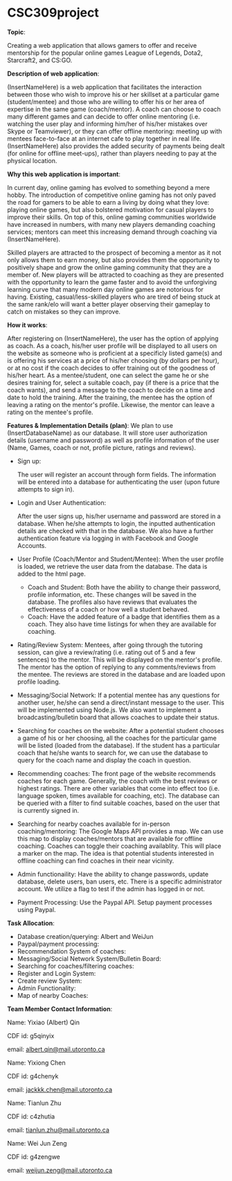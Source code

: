 # CSC309project

**Topic**:

Creating a web application that allows gamers to offer and receive mentorship for the popular online games League of Legends, Dota2, Starcraft2, and CS:GO.


**Description of web application**:

(InsertNameHere) is a web application that facilitates the interaction between those who wish to improve his or her skillset at a particular game (student/mentee) and those who are willing to offer his or her area of expertise in the same game (coach/mentor). A coach can choose to coach many different games and can decide to offer online mentoring (i.e. watching the user play and informing him/her of his/her mistakes over Skype or Teamviewer), or they can offer offline mentoring: meeting up with mentees face-to-face at an internet cafe to play together in real life. (InsertNameHere) also provides the added security of payments being dealt (for online for offline meet-ups), rather than players needing to pay at the physical location. 


**Why this web application is important**:

In current day, online gaming has evolved to something beyond a mere hobby. The introduction of competitive online gaming has not only paved the road for gamers to be able to earn a living by doing what they love: playing online games, but also bolstered motivation for casual players to improve their skills. On top of this, online gaming communities worldwide have increased in numbers, with many new players demanding coaching services; mentors can meet this increasing demand through coaching via (InsertNameHere).

Skilled players are attracted to the prospect of becoming a mentor as it not only allows them to earn money, but also provides them the opportunity to positively shape and grow the online gaming community that they are a member of. New players will be attracted to coaching as they are presented with the opportunity to learn the game faster and to avoid the unforgiving learning curve that many modern day online games are notorious for having. Existing, casual/less-skilled players who are tired of being stuck at the same rank/elo will want a better player observing their gameplay to catch on mistakes so they can improve.  


**How it works**:

After registering on (InsertNameHere), the user has the option of applying as coach. As a coach, his/her user profile will be displayed to all users on the website as someone who is proficient at a specificly listed game(s) and is offering his services at a price of his/her choosing (by dollars per hour), or at no cost if the coach decides to offer training out of the goodness of his/her heart. As a mentee/student, one can select the game he or she desires training for, select a suitable coach, pay (if there is a price that the coach wants), and send a message to the coach to decide on a time and date to hold the training. After the training, the mentee has the option of leaving a rating on the mentor's profile. Likewise, the mentor can leave a rating on the mentee's profile. 


**Features & Implementation Details (plan)**:
We plan to use (InsertDatabaseName) as our database. It will store user authorization details (username and password) as well as profile information of the user (Name, Games, coach or not, profile picture, ratings and reviews).


- Sign up:

  The user will register an account through form fields. The information will be entered into a database for authenticating the user (upon future attempts to sign in).

- Login and User Authentication:

  After the user signs up, his/her username and password are stored in a database. When he/she attempts to login, the inputted authentication details are checked with that in the database. We also have a further authentication feature via logging in with Facebook and Google Accounts.

- User Profile (Coach/Mentor and Student/Mentee):
  When the user profile is loaded, we retrieve the user data from the database. The data is added to the html page.
  - Coach and Student:
    Both have the ability to change their password, profile information, etc. These changes will be saved in the database. The profiles also have reviews that evaluates the effectiveness of a coach or how well a student behaved.
  - Coach:
    Have the added feature of a badge that identifies them as a coach. They also have time listings for when they are available for coaching.

- Rating/Review System:
  Mentees, after going through the tutoring session, can give a review/rating (i.e. rating out of 5 and a few sentences) to the mentor. This will be displayed on the mentor's profile. The mentor has the option of replying to any comments/reviews from the mentee. The reviews are stored in the database and are loaded upon profile loading. 

- Messaging/Social Network:
  If a potential mentee has any questions for another user, he/she can send a direct/instant message to the user. This will be implemented using Node.js. We also want to implement a broadcasting/bulletin board that allows coaches to update their status.

- Searching for coaches on the website:
  After a potential student chooses a game of his or her choosing, all the coaches for the particular game will be listed (loaded from the database). If the student has a particular coach that he/she wants to search for, we can use the database to query for the coach name and display the coach in question.

- Recommending coaches:
  The front page of the website recommends coaches for each game. Generally, the coach with the best reviews or highest ratings. There are other variables that come into effect too (i.e. language spoken, times available for coaching, etc). The database can be queried with a filter to find suitable coaches, based on the user that is currently signed in.

- Searching for nearby coaches available for in-person coaching/mentoring:
  The Google Maps API provides a map. We can use this map to display coaches/mentors that are available for offline coaching. Coaches can toggle their coaching availablity. This will place a marker on the map. The idea is that potential students interested in offline coaching can find coaches in their near vicinity. 

- Admin functionaility:
  Have the ability to change passwords, update database, delete users, ban users, etc. There is a specific administrator account. We utilize a flag to test if the admin has logged in or not. 

- Payment Processing:
  Use the Paypal API. Setup payment processes using Paypal. 


**Task Allocation**:
  - Database creation/querying: Albert and WeiJun
  - Paypal/payment processing:
  - Recommendation System of coaches:
  - Messaging/Social Network System/Bulletin Board:
  - Searching for coaches/filtering coaches:
  - Register and Login System:
  - Create review System:
  - Admin Functionality:
  - Map of nearby Coaches:


**Team Member Contact Information**:

Name: Yixiao (Albert) Qin

CDF id: g5qinyix

email: albert.qin@mail.utoronto.ca


Name: Yixiong Chen

CDF id: g4chenyk

email: jackkk.chen@mail.utoronto.ca


Name: Tianlun Zhu

CDF id: c4zhutia

email: tianlun.zhu@mail.utoronto.ca


Name: Wei Jun Zeng

CDF id: g4zengwe

email: weijun.zeng@mail.utoronto.ca
